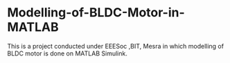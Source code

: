 # Modelling-of-BLDC-Motor-in-MATLAB
This is a project conducted under EEESoc ,BIT, Mesra in which modelling of BLDC motor is done on MATLAB Simulink.
